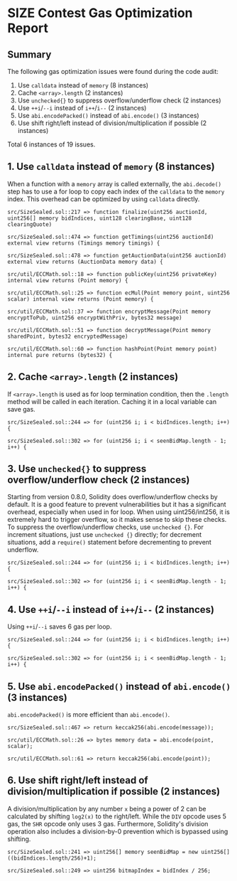 # SIZE Contest Gas Optimization Report

## Summary

The following gas optimization issues were found during the code audit:

1. Use `calldata` instead of `memory` (8 instances)
2. Cache `<array>.length` (2 instances)
3. Use `unchecked{}` to suppress overflow/underflow check (2 instances)
4. Use `++i`/`--i` instead of `i++`/`i--` (2 instances)
5. Use `abi.encodePacked()` instead of `abi.encode()` (3 instances)
6. Use shift right/left instead of division/multiplication if possible (2 instances)

Total 6 instances of 19 issues.

## 1. Use `calldata` instead of `memory` (8 instances)

When a function with a `memory` array is called externally, the `abi.decode()` step has to use a for loop to copy each index of the `calldata` to the `memory` index. This overhead can be optimized by using `calldata` directly.

```solidity
src/SizeSealed.sol::217 => function finalize(uint256 auctionId, uint256[] memory bidIndices, uint128 clearingBase, uint128 clearingQuote)

src/SizeSealed.sol::474 => function getTimings(uint256 auctionId) external view returns (Timings memory timings) {

src/SizeSealed.sol::478 => function getAuctionData(uint256 auctionId) external view returns (AuctionData memory data) {

src/util/ECCMath.sol::18 => function publicKey(uint256 privateKey) internal view returns (Point memory) {

src/util/ECCMath.sol::25 => function ecMul(Point memory point, uint256 scalar) internal view returns (Point memory) {

src/util/ECCMath.sol::37 => function encryptMessage(Point memory encryptToPub, uint256 encryptWithPriv, bytes32 message)

src/util/ECCMath.sol::51 => function decryptMessage(Point memory sharedPoint, bytes32 encryptedMessage)

src/util/ECCMath.sol::60 => function hashPoint(Point memory point) internal pure returns (bytes32) {
```

## 2. Cache `<array>.length` (2 instances)

If `<array>.length` is used as for loop termination condition, then the `.length` method will be called in each iteration. Caching it in a local variable can save gas.

```solidity
src/SizeSealed.sol::244 => for (uint256 i; i < bidIndices.length; i++) {

src/SizeSealed.sol::302 => for (uint256 i; i < seenBidMap.length - 1; i++) {
```

## 3. Use `unchecked{}` to suppress overflow/underflow check (2 instances)

Starting from version 0.8.0, Solidity does overflow/underflow checks by default. It is a good feature to prevent vulnerabilities but it has a significant overhead, especially when used in for loop. When using uint256/int256, it is extremely hard to trigger overflow, so it makes sense to skip these checks. To suppress the overflow/underflow checks, use `unchecked {}`. For increment situations, just use `unchecked {}` directly; for decrement situations, add a `require()` statement before decrementing to prevent underflow.

```solidity
src/SizeSealed.sol::244 => for (uint256 i; i < bidIndices.length; i++) {

src/SizeSealed.sol::302 => for (uint256 i; i < seenBidMap.length - 1; i++) {
```

## 4. Use `++i`/`--i` instead of `i++`/`i--` (2 instances)

Using `++i`/`--i` saves 6 gas per loop.

```solidity
src/SizeSealed.sol::244 => for (uint256 i; i < bidIndices.length; i++) {

src/SizeSealed.sol::302 => for (uint256 i; i < seenBidMap.length - 1; i++) {
```

## 5. Use `abi.encodePacked()` instead of `abi.encode()` (3 instances)

`abi.encodePacked()` is more efficient than `abi.encode()`.

```solidity
src/SizeSealed.sol::467 => return keccak256(abi.encode(message));

src/util/ECCMath.sol::26 => bytes memory data = abi.encode(point, scalar);

src/util/ECCMath.sol::61 => return keccak256(abi.encode(point));
```

## 6. Use shift right/left instead of division/multiplication if possible (2 instances)

A division/multiplication by any number `x` being a power of 2 can be calculated by shifting `log2(x)` to the right/left. While the `DIV` opcode uses 5 gas, the `SHR` opcode only uses 3 gas. Furthermore, Solidity's division operation also includes a division-by-0 prevention which is bypassed using shifting.

```solidity
src/SizeSealed.sol::241 => uint256[] memory seenBidMap = new uint256[]((bidIndices.length/256)+1);

src/SizeSealed.sol::249 => uint256 bitmapIndex = bidIndex / 256;
```
